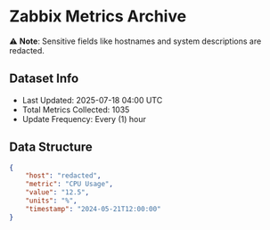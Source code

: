 # Zabbix Metrics Archive

⚠️ **Note**: Sensitive fields like hostnames and system descriptions are redacted.

## Dataset Info
- Last Updated: 2025-07-18 04:00 UTC
- Total Metrics Collected: 1035
- Update Frequency: Every (1) hour

## Data Structure
```json
{
    "host": "redacted",
    "metric": "CPU Usage",
    "value": "12.5",
    "units": "%",
    "timestamp": "2024-05-21T12:00:00"
}
```
